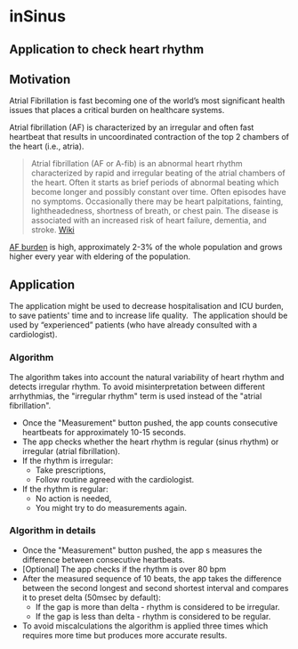 # inSinus 
## Application to check heart rhythm

## Motivation

Atrial Fibrillation is fast becoming one of the world’s most significant health issues that places a critical burden on healthcare systems.

Atrial fibrillation (AF) is characterized by an irregular and often fast heartbeat that results in uncoordinated contraction of the top 2 chambers of the heart (i.e., atria). 

> Atrial fibrillation (AF or A-fib) is an abnormal heart rhythm characterized by rapid and irregular beating of the atrial chambers of the heart. Often it starts as brief periods of abnormal beating which become longer and possibly constant over time. Often episodes have no symptoms. Occasionally there may be heart palpitations, fainting, lightheadedness, shortness of breath, or chest pain. The disease is associated with an increased risk of heart failure, dementia, and stroke. <a href="https://en.wikipedia.org/wiki/Atrial_fibrillation">Wiki</a>

[AF burden](https://www.ncbi.nlm.nih.gov/pmc/articles/PMC4064952/) is high, approximately 2-3% of the whole population and grows higher every year with eldering of the population.

## Application

The application might be used to decrease hospitalisation and ICU burden, to save patients' time and to increase life quality. 
The application should be used by “experienced” patients (who have already consulted with a cardiologist). 

### Algorithm

The algorithm takes into account the natural variability of heart rhythm and detects irregular rhythm. To avoid misinterpretation between different arrhythmias, the "irregular rhythm" term is used instead of the "atrial fibrillation". 

* Once the "Measurement" button pushed, the app counts consecutive heartbeats for approximately 10-15 seconds. 
* The app checks whether the heart rhythm is regular (sinus rhythm) or irregular (atrial fibrillation).
* If the rhythm is irregular: 
  * Take prescriptions, 
  * Follow routine agreed with the cardiologist.
* If the rhythm is regular:
  * No action is needed,
  * You might try to do measurements again.
  
### Algorithm in details

* Once the "Measurement" button pushed, the app s
measures the difference between consecutive heartbeats. 
* [Optional] The app checks if the rhythm is over 80 bpm 
* After the measured sequence of 10 beats, the app takes the difference between the second longest and second shortest interval and compares it to preset delta (50msec by default):
  * If the gap is more than delta - rhythm is considered to be irregular.
  * If the gap is less than delta - rhythm is considered to be regular.
* To avoid miscalculations the algorithm is applied three times which requires more time but produces more accurate results.

